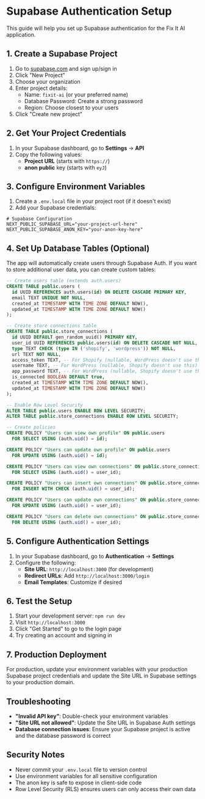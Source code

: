 # Supabase Authentication Setup

This guide will help you set up Supabase authentication for the Fix It AI application.

## 1. Create a Supabase Project

1. Go to [supabase.com](https://supabase.com) and sign up/sign in
2. Click "New Project"
3. Choose your organization
4. Enter project details:
   - Name: `fixit-ai` (or your preferred name)
   - Database Password: Create a strong password
   - Region: Choose closest to your users
5. Click "Create new project"

## 2. Get Your Project Credentials

1. In your Supabase dashboard, go to **Settings** → **API**
2. Copy the following values:
   - **Project URL** (starts with `https://`)
   - **anon public** key (starts with `eyJ`)

## 3. Configure Environment Variables

1. Create a `.env.local` file in your project root (if it doesn't exist)
2. Add your Supabase credentials:

```env
# Supabase Configuration
NEXT_PUBLIC_SUPABASE_URL="your-project-url-here"
NEXT_PUBLIC_SUPABASE_ANON_KEY="your-anon-key-here"
```

## 4. Set Up Database Tables (Optional)

The app will automatically create users through Supabase Auth. If you want to store additional user data, you can create custom tables:

```sql
-- Create users table (extends auth.users)
CREATE TABLE public.users (
  id UUID REFERENCES auth.users(id) ON DELETE CASCADE PRIMARY KEY,
  email TEXT UNIQUE NOT NULL,
  created_at TIMESTAMP WITH TIME ZONE DEFAULT NOW(),
  updated_at TIMESTAMP WITH TIME ZONE DEFAULT NOW()
);

-- Create store connections table
CREATE TABLE public.store_connections (
  id UUID DEFAULT gen_random_uuid() PRIMARY KEY,
  user_id UUID REFERENCES public.users(id) ON DELETE CASCADE NOT NULL,
  type TEXT CHECK (type IN ('shopify', 'wordpress')) NOT NULL,
  url TEXT NOT NULL,
  access_token TEXT, -- For Shopify (nullable, WordPress doesn't use this)
  username TEXT, -- For WordPress (nullable, Shopify doesn't use this)
  app_password TEXT, -- For WordPress (nullable, Shopify doesn't use this)
  is_connected BOOLEAN DEFAULT true,
  created_at TIMESTAMP WITH TIME ZONE DEFAULT NOW(),
  updated_at TIMESTAMP WITH TIME ZONE DEFAULT NOW()
);

-- Enable Row Level Security
ALTER TABLE public.users ENABLE ROW LEVEL SECURITY;
ALTER TABLE public.store_connections ENABLE ROW LEVEL SECURITY;

-- Create policies
CREATE POLICY "Users can view own profile" ON public.users
  FOR SELECT USING (auth.uid() = id);

CREATE POLICY "Users can update own profile" ON public.users
  FOR UPDATE USING (auth.uid() = id);

CREATE POLICY "Users can view own connections" ON public.store_connections
  FOR SELECT USING (auth.uid() = user_id);

CREATE POLICY "Users can insert own connections" ON public.store_connections
  FOR INSERT WITH CHECK (auth.uid() = user_id);

CREATE POLICY "Users can update own connections" ON public.store_connections
  FOR UPDATE USING (auth.uid() = user_id);

CREATE POLICY "Users can delete own connections" ON public.store_connections
  FOR DELETE USING (auth.uid() = user_id);
```

## 5. Configure Authentication Settings

1. In your Supabase dashboard, go to **Authentication** → **Settings**
2. Configure the following:
   - **Site URL**: `http://localhost:3000` (for development)
   - **Redirect URLs**: Add `http://localhost:3000/login`
   - **Email Templates**: Customize if desired

## 6. Test the Setup

1. Start your development server: `npm run dev`
2. Visit `http://localhost:3000`
3. Click "Get Started" to go to the login page
4. Try creating an account and signing in

## 7. Production Deployment

For production, update your environment variables with your production Supabase project credentials and update the Site URL in Supabase settings to your production domain.

## Troubleshooting

- **"Invalid API key"**: Double-check your environment variables
- **"Site URL not allowed"**: Update the Site URL in Supabase Auth settings
- **Database connection issues**: Ensure your Supabase project is active and the database password is correct

## Security Notes

- Never commit your `.env.local` file to version control
- Use environment variables for all sensitive configuration
- The anon key is safe to expose in client-side code
- Row Level Security (RLS) ensures users can only access their own data
